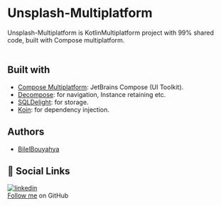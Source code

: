 # Unsplash-Multiplatform

Unsplash-Multiplatform is KotlinMultiplatform project with 99% shared code, built with Compose
multiplatform.
<br>
<br>

## Built with

- [Compose Multiplatform](https://github.com/JetBrains/compose-multiplatform): JetBrains Compose (UI
  Toolkit).
- [Decompose](https://github.com/arkivanov/Decompose): for navigation, Instance retaining etc.
- [SQLDelight](https://github.com/cashapp/sqldelight): for storage.
- [Koin](https://github.com/InsertKoinIO/koin): for dependency injection.

## Authors

- [BilelBouyahya](https://github.com/Bouyahyaa)

## 🔗 Social Links

[![linkedin](https://img.shields.io/badge/linkedin-0A66C2?style=for-the-badge&logo=linkedin&logoColor=white)](https://www.linkedin.com/in/bilel-bouyahya/)
<br>
[Follow me](https://github.com/Bouyahyaa) on GitHub